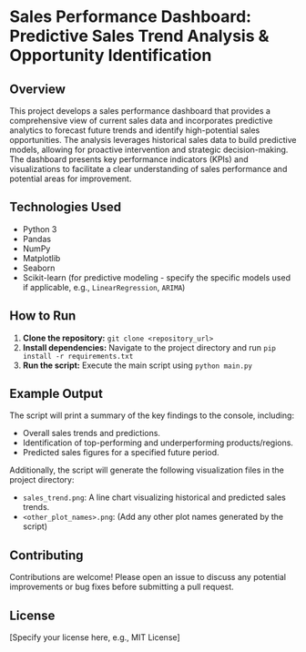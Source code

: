 # Sales Performance Dashboard: Predictive Sales Trend Analysis & Opportunity Identification

## Overview

This project develops a sales performance dashboard that provides a comprehensive view of current sales data and incorporates predictive analytics to forecast future trends and identify high-potential sales opportunities.  The analysis leverages historical sales data to build predictive models, allowing for proactive intervention and strategic decision-making.  The dashboard presents key performance indicators (KPIs) and visualizations to facilitate a clear understanding of sales performance and potential areas for improvement.

## Technologies Used

* Python 3
* Pandas
* NumPy
* Matplotlib
* Seaborn
* Scikit-learn (for predictive modeling - specify the specific models used if applicable, e.g., `LinearRegression`, `ARIMA`)

## How to Run

1. **Clone the repository:**  `git clone <repository_url>`
2. **Install dependencies:** Navigate to the project directory and run `pip install -r requirements.txt`
3. **Run the script:** Execute the main script using `python main.py`

## Example Output

The script will print a summary of the key findings to the console, including:

* Overall sales trends and predictions.
* Identification of top-performing and underperforming products/regions.
* Predicted sales figures for a specified future period.

Additionally, the script will generate the following visualization files in the project directory:

* `sales_trend.png`: A line chart visualizing historical and predicted sales trends.
* `<other_plot_names>.png`: (Add any other plot names generated by the script)


## Contributing

Contributions are welcome! Please open an issue to discuss any potential improvements or bug fixes before submitting a pull request.


## License

[Specify your license here, e.g., MIT License]